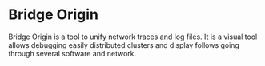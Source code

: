 # Bridge Origin
Bridge Origin is a tool to unify network traces and log files. 
It is a visual tool allows debugging easily distributed clusters and display follows going through several software and network.

